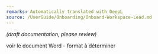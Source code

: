 ```yaml
---
remarks: Automatically translated with DeepL
source: /UserGuide/Onboarding/Onboard-Workspace-Lead.md
---
```


_(draft documentation, please review)_


voir le document Word - format à déterminer
